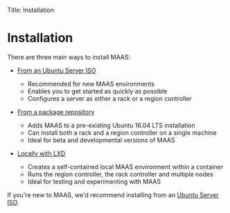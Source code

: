 Title: Installation
	
# Installation

There are three main ways to install MAAS:

- [From an Ubuntu Server ISO](installconfig-server-iso.html) 
    - Recommended for new MAAS environments
    - Enables you to get started as quickly as possible 
    - Configures a server as either a rack or a region controller

- [From a package repository](installconfig-package-install.html) 
    - Adds MAAS to a pre-existing Ubuntu 16.04 LTS installation
    - Can install both a rack and a region controller on a single machine
    - Ideal for beta and developmental versions of MAAS

- [Locally with LXD](installconfig-lxd-install.html)
    - Creates a self-contained local MAAS environment within a container
    - Runs the region controller, the rack controller and multiple nodes
    - Ideal for testing and experimenting with MAAS

If you're new to MAAS, we'd recommend installing from an [Ubuntu Server
ISO](installconfig-server-iso.html).
